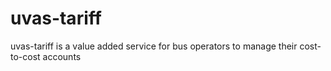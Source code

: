 # uvas-tariff
uvas-tariff is a value added service for bus operators to manage their cost-to-cost accounts
